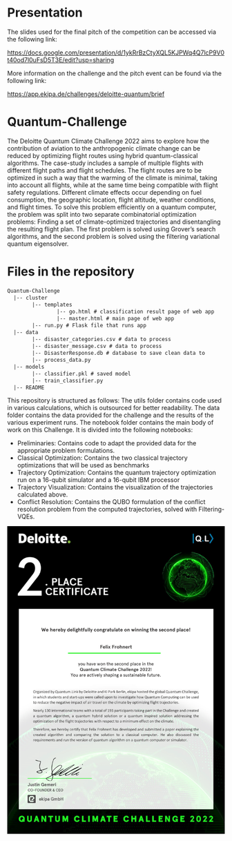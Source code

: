 # Presentation
The slides used for the final pitch of the competition can be accessed via the following link:

https://docs.google.com/presentation/d/1ykRrBzCtyXQL5KJPWq4Q7lcP9V0t40od7l0uFsD5T3E/edit?usp=sharing

More information on the challenge and the pitch event can be found via the following link:

https://app.ekipa.de/challenges/deloitte-quantum/brief

# Quantum-Challenge
The Deloitte Quantum Climate Challenge 2022 aims to explore how the contribution of aviation to the anthropogenic climate change can be reduced by optimizing flight routes using hybrid
quantum-classical algorithms. The case-study includes a sample of multiple flights with different
flight paths and flight schedules. The flight routes are to be optimized in such a way that the
warming of the climate is minimal, taking into account all flights, while at the same time being
compatible with flight safety regulations. Different climate effects occur depending on fuel consumption, the geographic location, flight altitude, weather conditions, and flight times. To solve
this problem efficiently on a quantum computer, the problem was split into two separate combinatorial optimization problems: Finding a set of climate-optimized trajectories and disentangling the
resulting flight plan. The first problem is solved using Grover’s search algorithms, and the second
problem is solved using the filtering variational quantum eigensolver.

# Files in the repository
    Quantum-Challenge
      |-- cluster
            |-- templates
                    |-- go.html # classification result page of web app
                    |-- master.html # main page of web app
            |-- run.py # Flask file that runs app
      |-- data
            |-- disaster_categories.csv # data to process
            |-- disaster_message.csv # data to process 
            |-- DisasterResponse.db # database to save clean data to
            |-- process_data.py
      |-- models
            |-- classifier.pkl # saved model
            |-- train_classifier.py
      |-- README
      
This repository is structured as follows: The utils folder contains code used in various calculations, which is outsourced for better readability. The data folder contains the data provided for the challenge and the results of the various experiment runs. The notebook folder contains the main body of work on this Challenge. It is divided into the following notebooks: 
 

- Preliminaries: Contains code to adapt the provided data for the appropriate problem formulations.
- Classical Optimization: Contains the two classical trajectory optimizations that will be used as benchmarks
- Trajectory Optimization: Contains the quantum trajectory optimization run on a 16-qubit simulator and a 16-qubit IBM processor
- Trajectory Visualization: Contains the visualization of the trajectories calculated above.
- Conflict Resolution: Contains the QUBO formulation of the conflict resolution problem from the computed trajectories, solved with Filtering-VQEs.


 

![alt text](img.png)
